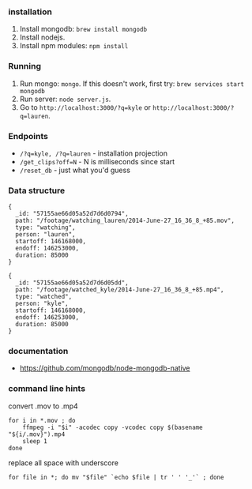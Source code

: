 ### installation

1. Install mongodb: `brew install mongodb`
2. Install nodejs.
3. Install npm modules: `npm install`

### Running

1. Run mongo: `mongo`. If this doesn't work, first try: `brew services start mongodb` 
2. Run server: `node server.js`.
3. Go to `http://localhost:3000/?q=kyle` or `http://localhost:3000/?q=lauren`.

### Endpoints
* `/?q=kyle, /?q=lauren` - installation projection
* `/get_clips?off=N` - N is milliseconds since start
* `/reset_db` - just what you'd guess

### Data structure
```
{
  _id: "57155ae66d05a52d7d6d0794",
  path: "/footage/watching_lauren/2014-June-27_16_36_8_+85.mov",
  type: "watching",
  person: "lauren",
  startoff: 146168000,
  endoff: 146253000,
  duration: 85000
}

{
  _id: "57155ae66d05a52d7d6d05dd",
  path: "/footage/watched_kyle/2014-June-27_16_36_8_+85.mp4",
  type: "watched",
  person: "kyle",
  startoff: 146168000,
  endoff: 146253000,
  duration: 85000
}
```

### documentation

* https://github.com/mongodb/node-mongodb-native



### command line hints

convert .mov to .mp4
```
for i in *.mov ; do 
    ffmpeg -i "$i" -acodec copy -vcodec copy $(basename "${i/.mov}").mp4 
    sleep 1
done
```

replace all space with underscore
```
for file in *; do mv "$file" `echo $file | tr ' ' '_'` ; done
```
